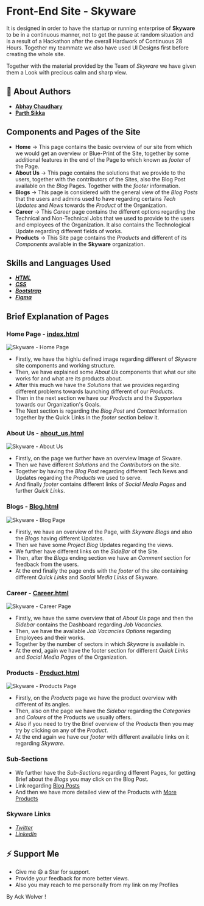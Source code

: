 # Front-End Site - Skyware

It is designed in order to have the startup or running enterprise of **Skyware** to be in a continuous manner, not to get the pause at random situation and is a result of a Hackathon after the overall Hardwork of Continuous 28 Hours. Together my teammate we also have used UI Designs first before creating the whole site.

Together with the material provided by the Team of *Skyware* we have given them a Look with precious calm and sharp view.

## 🚀 About Authors

- **[Abhay Chaudhary](https://github.com/ackwolver335)**
- **[Parth Sikka](https://github.com/Parth-Sikka)**

## Components and Pages of the Site

- **Home** -> This page contains the basic overview of our site from which we would get an overview or Blue-Print of the Site, together by some additional features in the end of the Page to which known as *footer* of the Page.
- **About Us** -> This page contains the solutions that we provide to the users, together with the contributors of the Sites, also the Blog Post available on the *Blog* Pages. Together with the *footer* information.
- **Blogs** -> This page is considered with the general view of the *Blog Posts* that the users and admins used to have regarding certains *Tech Updates* and *News* towards the *Product* of the Organization.
- **Career** -> This *Career* page contains the different options regarding the Technical and Non-Technical Jobs that we used to provide to the users and employees of the Organization. It also contains the Technological Update regarding different fields of works.
- **Products** -> This Site page contains the *Products* and different of its *Components* available in the **Skyware** organization.

## Skills and Languages Used

- ***[HTML](https://html.com/)***
- ***[CSS](https://css3.com/)***
- ***[Bootstrap](https://getbootstrap.com/)***
- ***[Figma](https://www.figma.com/)***

## Brief Explanation of Pages

### Home Page - [index.html](https://ackwolver335.github.io/Skyware/)

![Skyware - Home Page](https://github.com/ackwolver335/teasetup.gd/assets/103741432/19b79fd4-9460-4922-a6b3-32005721217e)

- Firstly, we have the highlu defined image regarding different of *Skyware* site components and working structure.
- Then, we have explained some *About Us* components that what our site works for and what are its products about.
- After this much we have the *Solutions* that we provides regarding different problems towards launching different of our *Products*.
- Then in the next section we have our *Products* and the *Supporters* towards our Organization's Goals.
- The Next section is regarding the *Blog Post* and *Contact* Information together by the Quick Links in the *footer* section below it.

### About Us - [about_us.html](https://ackwolver335.github.io/Skyware/about_us.html)

![Skyware - About Us](https://github.com/ackwolver335/teasetup.gd/assets/103741432/30c2fcc3-3d9c-4e82-9383-2b786168551f)

- Firstly, on the page we further have an overview Image of Skware.
- Then we have different *Solutions* and the *Contributors* on the site.
- Together by having the *Blog Post* regarding different Tech News and Updates regarding the *Products* we used to serve.
- And finally *footer* contains different links of *Social Media Pages* and further *Quick Links*.

### Blogs - [Blog.html](https://ackwolver335.github.io/Skyware/Blog.html)

![Skyware - Blog Page](https://github.com/ackwolver335/teasetup.gd/assets/103741432/63a3a49d-3cf4-4f7f-8c3d-f482bb400a50)

- Firstly, we have an overview of the Page, with *Skyware Blogs* and also the *Blogs* having different Updates.
- Then we have some *Project Blog* Updates regarding the views.
- We further have different links on the *SideBar* of the Site.
- Then, after the *Blogs* ending section we have an *Comment* section for feedback from the users.
- At the end finally the page ends with the *footer* of the site containing different *Quick Links* and *Social Media Links* of Skyware.

### Career - [Career.html](https://ackwolver335.github.io/Skyware/Career.html)

![Skyware - Career Page](https://github.com/ackwolver335/teasetup.gd/assets/103741432/6ee147cf-2e5d-4c70-9011-d3f810e9af25)

- Firstly, we have the same overview that of *About Us* page and then the *Sidebar* contains the Dashboard regarding *Job Vacancies*.
- Then, we have the available *Job Vacancies Options* regarding Employees and their works.
- Together by the number of sectors in which *Skyware* is available in.
- At the end, again we have the footer section for different *Quick Links* and *Social Media Pages* of the Organization.

### Products - [Product.html](https://ackwolver335.github.io/Skyware/Product.html)

![Skyware - Products Page](https://github.com/ackwolver335/teasetup.gd/assets/103741432/8ed7e03f-9298-4776-b2ac-a0037941131e)

- Firstly, on the *Products* page we have the product overview with different of its angles.
- Then, also on the page we have the *Sidebar* regarding the *Categories* and *Colours* of the Products we usually offers.
- Also if you need to try the Brief overview of the *Products* then you may try by clicking on any of the *Product*.
- At the end again we have our *footer* with different available links on it regarding *Skyware*.

### Sub-Sections

- We further have the *Sub-Sections* regarding different Pages, for getting Brief about the *Blogs* you may click on the Blog Post.
- Link regarding [Blog Posts](https://ackwolver335.github.io/Skyware/blog_content.html)
- And then we have more detailed view of the Products with [More Products](https://ackwolver335.github.io/Skyware/more_products.html)

### Skyware Links 

- *[Twitter](https://twitter.com/TeamSkyware)*
- *[LinkedIn](https://www.linkedin.com/company/skyware-automation/)*

## ⚡️ Support Me

- Give me 😄 a Star for support.
- Provide your feedback for more better views.
- Also you may reach to me personally from my link on my Profiles

By Ack Wolver !